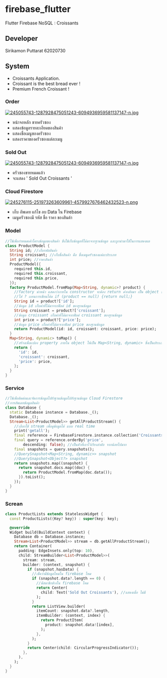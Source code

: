 # firebase_flutter

Flutter Firebase NoSQL : Croissants

## Developer

Sirikamon Puttarat 62020730

## System

- Croissants Application.
- Croissant is the best bread ever !
- Premium French Croissant !

### Order

[![245055743-1287928475051243-6094936959581137147-n.jpg](https://i.postimg.cc/Y9wxFyZ9/245055743-1287928475051243-6094936959581137147-n.jpg)](https://postimg.cc/R3Xf5GM5)

- หน้าจอหลัก ขายครัวซอง
- แสดงข้อมูลรายละเอียดของสินค้า
- แสดงชื่อเมนูของครัวซอง
- แสดงราคาของครัวซองแต่ละเมนู

### Sold Out

[![245055743-1287928475051243-6094936959581137147-n.jpg](https://i.postimg.cc/Y9wxFyZ9/245055743-1287928475051243-6094936959581137147-n.jpg)](https://postimg.cc/R3Xf5GM5)

- ครัวซองขายหมดแล้ว
- จะแสดง ' Sold Out Croissants '

### Cloud Firestore

[![245276115-251973263609961-4579927676462432523-n.png](https://i.postimg.cc/pTPbVkWN/245276115-251973263609961-4579927676462432523-n.png)](https://postimg.cc/yJprvm3n)

- เก็บ อัพเดท แก้ไข ลบ Data ใน Firebase
- เมนูครัวซองมี รหัส ชื่อ ราคา ของสินค้า

### Model

```dart
//ใช้เพื่อกำหนดเค้าโครงข้อมูลของสินค้า ซึ่งใช้เก็บข้อมูลที่ได้มาจากฐานข้อมูล และถูกนำมาใช้ในการแสดงผล
class ProductModel {
  String id; //เก็บรหัสสินค้า
  String croissant; //เก็บชื่อสินค้า คือ ชื่อเมนูครัวซองแต่ละประเภท
  int price; //ราคาสินค้า
  ProductModel({
    required this.id,
    required this.croissant,
    required this.price,
  });
  factory ProductModel.fromMap(Map<String, dynamic>? product) {
    //factory นำหน้า แสดงว่าภายใน constructor จะต้อง return ค่ากลับมา เป็น object ของ class ProductModel
    //ใส่ ? เเทนการเขียนโค้ด if (product == null) {return null;}
    String id = product?['id'];
    //ข้อมูล id เก็บค่าที่ได้มาจากฟิลด์ id ของฐานข้อมูล
    String croissant = product?['croissant'];
    //ข้อมูล croissant เก็บค่าที่ได้มาจากฟิลด์ croissant ของฐานข้อมูล
    int price = product?['price'];
    //ข้อมูล price เก็บค่าที่ได้มาจากฟิลด์ price ของฐานข้อมูล
    return ProductModel(id: id, croissant: croissant, price: price);
  }
  Map<String, dynamic> toMap() {
    //สร้างเพื่อเเปลง property ภายใน object ให้เป็น Map<String, dynamic> ซึ่งเป็นประเภทข้อมูลที่เหมาะสำหรับ Cloud Firestore
    return {
      'id': id,
      'croissant': croissant,
      'price': price,
    };
  }
}
```

### Service

```dart
//ใช้เพื่อติดต่อและจัดการข้อมูลไปยังฐานข้อมูลไปยังฐานข้อมูล Cloud Firestore
//การอัพเดทข้อมูลสินค้า
class Database {
  static Database instance = Database._();
  Database._();
  Stream<List<ProductModel>> getAllProductStream() {
    //เลือกใช้ stream เพื่อดูข้อมูลได้ แบบ real time
    print('getall');
    final reference = FirebaseFirestore.instance.collection('Croissants'); //หัวข้อหลัก
    final query = reference.orderBy('price',
        descending: false); //เป็นตัวที่เอาไว้เรียงลำดับ จากน้อยไปมาก
    final snapshots = query.snapshots();
    //QuerySnapshot<Map<String, dynamic>> snapshot
    //QuerySnapshot<Object?> snapshot
    return snapshots.map((snapshot) {
      return snapshot.docs.map((doc) {
        return ProductModel.fromMap(doc.data());
      }).toList();
    });
  }
}
```

### Screan

```dart
class ProductLists extends StatelessWidget {
  const ProductLists({Key? key}) : super(key: key);

  @override
  Widget build(BuildContext context) {
    Database db = Database.instance;
    Stream<List<ProductModel>> stream = db.getAllProductStream();
    return Container(
      padding: EdgeInsets.only(top: 10),
      child: StreamBuilder<List<ProductModel>>(
        stream: stream,
        builder: (context, snapshot) {
          if (snapshot.hasData) {
            //เช็คว่ามีข้อมูลไหมใน firebase ไหม
            if (snapshot.data?.length == 0) {
              //มีสมาชิกข้างใน firebase ไหม
              return Center(
                child: Text('Sold Out Croissants'), //แสดงเมื่อ ไม่มี
              );
            }
            return ListView.builder(
              itemCount: snapshot.data?.length,
              itemBuilder: (context, index) {
                return ProductItem(
                  product: snapshot.data![index],
                );
              },
            );
          }
          return Center(child: CircularProgressIndicator());
        },
      ),
    );
  }
}
```

